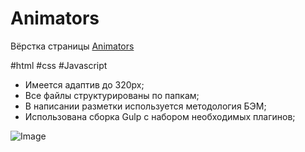 # Animators

Вёрстка страницы [Animators](https://nikitasapego.github.io/Animators/)

#html #css #Javascript

 - Имеется адаптив до 320px;
 - Все файлы структурированы по папкам;
 - В написании разметки используется методология БЭМ;
 - Использована сборка Gulp с набором необходимых плагинов;

![Image]([https://avatars1.githubusercontent.com/u/5384215?v=3&s=460](https://content.freelancehunt.com/cdn-cgi/image/format=auto,width=800,dpr=1/snippet/29975/aab38/1429299/Animators.jpg) "Image")
